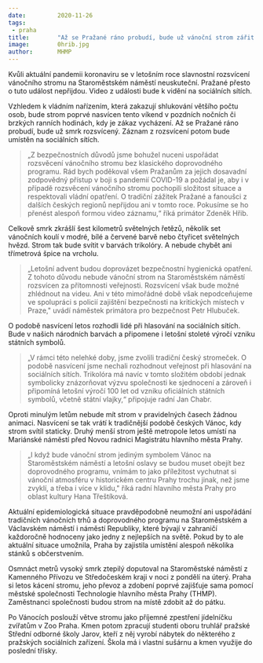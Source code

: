 ```yaml
---
date:         2020-11-26
tags:         
 - praha
title:        "Až se Pražané ráno probudí, bude už vánoční strom zářit. Noční rozsvícení bude na videu"
image: 	      0hrib.jpg
author:       MHMP
---
```


Kvůli aktuální pandemii koronaviru se v letošním roce slavnostní rozsvícení vánočního stromu na Staroměstském náměstí neuskuteční. Pražané přesto o tuto událost nepřijdou. Video z události bude k vidění na sociálních sítích.

Vzhledem k vládním nařízením, která zakazují shlukování většího počtu osob, bude strom poprvé nasvícen tento víkend v pozdních nočních či brzkých ranních hodinách, kdy je zákaz vycházení. Až se Pražané ráno probudí, bude už smrk rozsvícený. Záznam z rozsvícení potom bude umístěn na sociálních sítích.

> „Z bezpečnostních důvodů jsme bohužel nuceni uspořádat rozsvěcení vánočního stromu bez klasického doprovodného programu. Rád bych poděkoval všem Pražanům za jejich dosavadní zodpovědný přístup v boji s pandemií COVID-19 a požádal je, aby i v případě rozsvěcení vánočního stromu pochopili složitost situace a respektovali vládní opatření. O tradiční zážitek Pražané a fanoušci z dalších českých regionů nepřijdou ani v tomto roce. Pokusíme se ho přenést alespoň formou video záznamu,“ říká primátor Zdeněk Hřib.

Celkově smrk zkrášlí šest kilometrů světelných řetězů, několik set vánočních koulí v modré, bílé a červené barvě nebo čtyřicet světelných hvězd. Strom tak bude svítit v barvách trikolóry. A nebude chybět ani třímetrová špice na vrcholu.

> „Letošní advent budou doprovázet bezpečnostní hygienická opatření. Z tohoto důvodu nebude vánoční strom na Staroměstském náměstí rozsvícen za přítomnosti veřejnosti. Rozsvícení však bude možné zhlédnout na videu. Ani v této mimořádné době však nepodceňujeme ve spolupráci s policií zajištění bezpečnosti na kritických místech v Praze," uvádí náměstek primátora pro bezpečnost Petr Hlubuček.

O podobě nasvícení letos rozhodli lidé při hlasování na sociálních sítích. Bude v našich národních barvách a připomene i letošní stoleté výročí vzniku státních symbolů.

> „V rámci této nelehké doby, jsme zvolili tradiční český stromeček. O podobě nasvícení jsme nechali rozhodnout veřejnost při hlasování na sociálních sítích. Trikolóra má navíc v tomto složitém období jednak symbolicky znázorňovat výzvu společnosti ke sjednocení a zároveň i připomíná letošní výročí 100 let od vzniku oficiálních státních symbolů, včetně státní vlajky,“ připojuje radní Jan Chabr.

Oproti minulým letům nebude mít strom v pravidelných časech žádnou animaci. Nasvícení se tak vrátí k tradičnější podobě českých Vánoc, kdy strom svítil staticky. Druhý menší strom ještě metropole letos umístí na Mariánské náměstí před Novou radnici Magistrátu hlavního města Prahy.

> „I když bude vánoční strom jediným symbolem Vánoc na Staroměstském náměstí a letošní oslavy se budou muset obejít bez doprovodného programu, vnímám to jako příležitost vychutnat si vánoční atmosféru v historickém centru Prahy trochu jinak, než jsme zvyklí, a třeba i více v klidu," říká radní hlavního města Prahy pro oblast kultury Hana Třeštíková.

Aktuální epidemiologická situace pravděpodobně neumožní ani uspořádání tradičních vánočních trhů a doprovodného programu na Staroměstském a Václavském náměstí i náměstí Republiky, které bývají v zahraničí každoročně hodnoceny jako jedny z nejlepších na světě. Pokud by to ale aktuální situace umožnila, Praha by zajistila umístění alespoň několika stánků s občerstvením.

Osmnáct metrů vysoký smrk ztepilý doputoval na Staroměstské náměstí z Kamenného Přívozu ve Středočeském kraji v noci z pondělí na úterý. Praha si letos kácení stromu, jeho převoz a zdobení poprvé zajišťuje sama pomocí městské společnosti Technologie hlavního města Prahy (THMP). Zaměstnanci společnosti budou strom na místě zdobit až do pátku.

Po Vánocích poslouží větve stromu jako příjemné zpestření jídelníčku zvířatům v Zoo Praha. Kmen potom zpracují studenti oboru truhlář pražské Střední odborné školy Jarov, kteří z něj vyrobí nábytek do některého z pražských sociálních zařízení. Škola má i vlastní sušárnu a kmen využije do poslední třísky.
